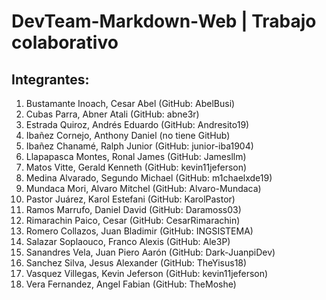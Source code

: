 # DevTeam-Markdown-Web | Trabajo colaborativo

## Integrantes:

1.	Bustamante Inoach, Cesar Abel (GitHub: AbelBusi)
2.	Cubas Parra, Abner Atali (GitHub: abne3r)
3.	Estrada Quiroz, Andrés Eduardo (GitHub: Andresito19)
4.	Ibañez Cornejo, Anthony Daniel (no tiene GitHub)
5.	Ibañez Chanamé, Ralph Junior (GitHub: junior-iba1904)
6.	Llapapasca Montes, Ronal James (GitHub: Jamesllm)
7.	Matos Vitte, Gerald Kenneth (GitHub: kevin11jeferson)
8.	Medina Alvarado, Segundo Michael (GitHub: m1chaelxde19)
9.	Mundaca Mori, Alvaro Mitchel (GitHub: Alvaro-Mundaca)
10.	Pastor Juárez, Karol Estefani (GitHub: KarolPastor)
11.	Ramos Marrufo, Daniel David (GitHub: Daramoss03)
12. Rimarachin Paico, Cesar (GitHub: CesarRimarachin)
13.	Romero Collazos, Juan Bladimir (GitHub: INGSISTEMA)
14.	Salazar Soplaouco, Franco Alexis (GitHub: Ale3P)
15.	Sanandres Vela, Juan Piero Aarón (GitHub: Dark-JuanpiDev)
16. Sanchez Silva, Jesus Alexander (GitHub: TheYisus18)
17.	Vasquez Villegas, Kevin Jeferson (GitHub: kevin11jeferson)
18.	Vera Fernandez, Angel Fabian (GitHub: TheMoshe)